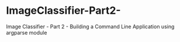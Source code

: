 # ImageClassifier-Part2-
Image Classifier - Part 2 - Building a Command Line Application using argparse module 
